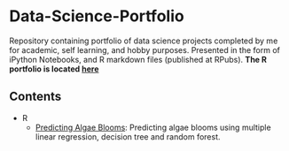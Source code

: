 # Data-Science-Portfolio
Repository containing portfolio of data science projects completed by me for academic, self learning, and hobby purposes. Presented in the form of iPython Notebooks, and R markdown files (published at RPubs).
**The R portfolio is located [here](https://rpubs.com/soroushmdg)**
## Contents
- R 
  - [Predicting Algae Blooms](https://rpubs.com/soroushmdg/573500): Predicting algae blooms using multiple linear regression, decision tree and random forest.   
